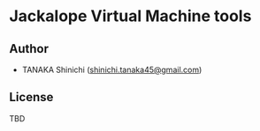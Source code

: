 # Jackalope Virtual Machine tools


## Author

- TANAKA Shinichi (shinichi.tanaka45@gmail.com)

## License

TBD
